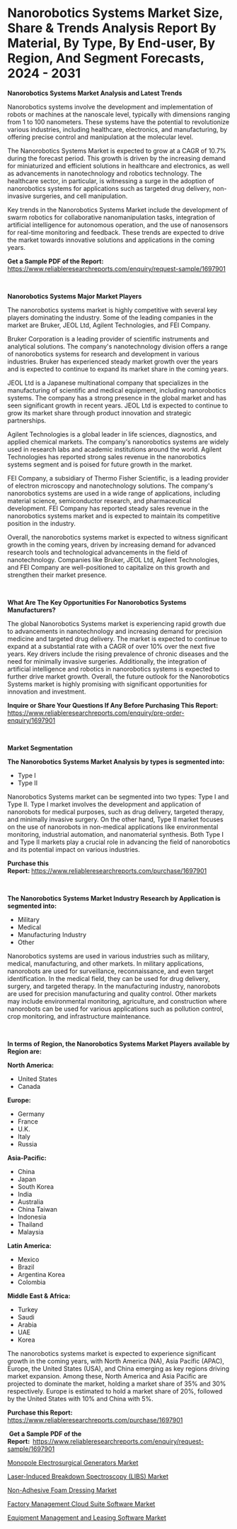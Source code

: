 <p><h1>Nanorobotics Systems Market Size, Share & Trends Analysis Report By Material, By Type, By End-user, By Region, And Segment Forecasts, 2024 - 2031</h1></p><p><strong>Nanorobotics Systems Market Analysis and Latest Trends</strong></p>
<p><p>Nanorobotics systems involve the development and implementation of robots or machines at the nanoscale level, typically with dimensions ranging from 1 to 100 nanometers. These systems have the potential to revolutionize various industries, including healthcare, electronics, and manufacturing, by offering precise control and manipulation at the molecular level.</p><p>The Nanorobotics Systems Market is expected to grow at a CAGR of 10.7% during the forecast period. This growth is driven by the increasing demand for miniaturized and efficient solutions in healthcare and electronics, as well as advancements in nanotechnology and robotics technology. The healthcare sector, in particular, is witnessing a surge in the adoption of nanorobotics systems for applications such as targeted drug delivery, non-invasive surgeries, and cell manipulation.</p><p>Key trends in the Nanorobotics Systems Market include the development of swarm robotics for collaborative nanomanipulation tasks, integration of artificial intelligence for autonomous operation, and the use of nanosensors for real-time monitoring and feedback. These trends are expected to drive the market towards innovative solutions and applications in the coming years.</p></p>
<p><strong>Get a Sample PDF of the Report:&nbsp;</strong> <a href="https://www.reliableresearchreports.com/enquiry/request-sample/1697901">https://www.reliableresearchreports.com/enquiry/request-sample/1697901</a></p>
<p>&nbsp;</p>
<p><strong>Nanorobotics Systems Major Market Players</strong></p>
<p><p>The nanorobotics systems market is highly competitive with several key players dominating the industry. Some of the leading companies in the market are Bruker, JEOL Ltd, Agilent Technologies, and FEI Company.</p><p>Bruker Corporation is a leading provider of scientific instruments and analytical solutions. The company's nanotechnology division offers a range of nanorobotics systems for research and development in various industries. Bruker has experienced steady market growth over the years and is expected to continue to expand its market share in the coming years.</p><p>JEOL Ltd is a Japanese multinational company that specializes in the manufacturing of scientific and medical equipment, including nanorobotics systems. The company has a strong presence in the global market and has seen significant growth in recent years. JEOL Ltd is expected to continue to grow its market share through product innovation and strategic partnerships.</p><p>Agilent Technologies is a global leader in life sciences, diagnostics, and applied chemical markets. The company's nanorobotics systems are widely used in research labs and academic institutions around the world. Agilent Technologies has reported strong sales revenue in the nanorobotics systems segment and is poised for future growth in the market.</p><p>FEI Company, a subsidiary of Thermo Fisher Scientific, is a leading provider of electron microscopy and nanotechnology solutions. The company's nanorobotics systems are used in a wide range of applications, including material science, semiconductor research, and pharmaceutical development. FEI Company has reported steady sales revenue in the nanorobotics systems market and is expected to maintain its competitive position in the industry.</p><p>Overall, the nanorobotics systems market is expected to witness significant growth in the coming years, driven by increasing demand for advanced research tools and technological advancements in the field of nanotechnology. Companies like Bruker, JEOL Ltd, Agilent Technologies, and FEI Company are well-positioned to capitalize on this growth and strengthen their market presence.</p></p>
<p>&nbsp;</p>
<p><strong>What Are The Key Opportunities For Nanorobotics Systems Manufacturers?</strong></p>
<p><p>The global Nanorobotics Systems market is experiencing rapid growth due to advancements in nanotechnology and increasing demand for precision medicine and targeted drug delivery. The market is expected to continue to expand at a substantial rate with a CAGR of over 10% over the next five years. Key drivers include the rising prevalence of chronic diseases and the need for minimally invasive surgeries. Additionally, the integration of artificial intelligence and robotics in nanorobotics systems is expected to further drive market growth. Overall, the future outlook for the Nanorobotics Systems market is highly promising with significant opportunities for innovation and investment.</p></p>
<p><strong>Inquire or Share Your Questions If Any Before Purchasing This Report:</strong> <a href="https://www.reliableresearchreports.com/enquiry/pre-order-enquiry/1697901">https://www.reliableresearchreports.com/enquiry/pre-order-enquiry/1697901</a></p>
<p>&nbsp;</p>
<p><strong>Market Segmentation</strong></p>
<p><strong>The Nanorobotics Systems Market Analysis by types is segmented into:</strong></p>
<p><ul><li>Type I</li><li>Type II</li></ul></p>
<p><p>Nanorobotics Systems market can be segmented into two types: Type I and Type II. Type I market involves the development and application of nanorobots for medical purposes, such as drug delivery, targeted therapy, and minimally invasive surgery. On the other hand, Type II market focuses on the use of nanorobots in non-medical applications like environmental monitoring, industrial automation, and nanomaterial synthesis. Both Type I and Type II markets play a crucial role in advancing the field of nanorobotics and its potential impact on various industries.</p></p>
<p><strong>Purchase this Report:&nbsp;</strong><a href="https://www.reliableresearchreports.com/purchase/1697901">https://www.reliableresearchreports.com/purchase/1697901</a></p>
<p>&nbsp;</p>
<p><strong>The Nanorobotics Systems Market Industry Research by Application is segmented into:</strong></p>
<p><ul><li>Military</li><li>Medical</li><li>Manufacturing Industry</li><li>Other</li></ul></p>
<p><p>Nanorobotics systems are used in various industries such as military, medical, manufacturing, and other markets. In military applications, nanorobots are used for surveillance, reconnaissance, and even target identification. In the medical field, they can be used for drug delivery, surgery, and targeted therapy. In the manufacturing industry, nanorobots are used for precision manufacturing and quality control. Other markets may include environmental monitoring, agriculture, and construction where nanorobots can be used for various applications such as pollution control, crop monitoring, and infrastructure maintenance.</p></p>
<p>&nbsp;</p>
<p><strong>In terms of Region, the Nanorobotics Systems Market Players available by Region are:</strong></p>
<p>
    <p> <strong> North America: </strong>
        <ul>
            <li>United States</li>
            <li>Canada</li>
        </ul>
        </p> 
    <p> <strong> Europe: </strong>
        <ul>
            <li>Germany</li>
            <li>France</li>
            <li>U.K.</li>
            <li>Italy</li>
            <li>Russia</li>
        </ul>
        </p> 
    <p> <strong> Asia-Pacific: </strong>
        <ul>
            <li>China</li>
            <li>Japan</li>
            <li>South Korea</li>
            <li>India</li>
            <li>Australia</li>
            <li>China Taiwan</li>
            <li>Indonesia</li>
            <li>Thailand</li>
            <li>Malaysia</li>
        </ul>
        </p> 
    <p> <strong> Latin America: </strong>
        <ul>
            <li>Mexico</li>
            <li>Brazil</li>
            <li>Argentina Korea</li>
            <li>Colombia</li>
        </ul>
        </p> 
    <p> <strong> Middle East & Africa: </strong>
        <ul>
            <li>Turkey</li>
            <li>Saudi</li>
            <li>Arabia</li>
            <li>UAE</li>
            <li>Korea</li>
        </ul>
    </p>
    </p>
<p><p>The nanorobotics systems market is expected to experience significant growth in the coming years, with North America (NA), Asia Pacific (APAC), Europe, the United States (USA), and China emerging as key regions driving market expansion. Among these, North America and Asia Pacific are projected to dominate the market, holding a market share of 35% and 30% respectively. Europe is estimated to hold a market share of 20%, followed by the United States with 10% and China with 5%.</p></p>
<p><strong>Purchase this Report: </strong><a href="https://www.reliableresearchreports.com/purchase/1697901">https://www.reliableresearchreports.com/purchase/1697901</a></p>
<p>&nbsp;<strong>Get a Sample PDF of the Report:&nbsp;&nbsp;</strong><a href="https://www.reliableresearchreports.com/enquiry/request-sample/1697901">https://www.reliableresearchreports.com/enquiry/request-sample/1697901</a></p>
<p><strong></strong></p>
<p><p><a href="https://issuu.com/reportprime-2/docs/monopole-electrosurgical-generators-market-size-20">Monopole Electrosurgical Generators Market</a></p><p><a href="https://github.com/ruddyyedelwadw/Market-Research-Report-List-1/blob/main/laser-induced-breakdown-spectroscopy-libs-market.md">Laser-Induced Breakdown Spectroscopy (LIBS) Market</a></p><p><a href="https://issuu.com/reportprime-2/docs/non-adhesive-foam-dressing-market-size-2030.pptx">Non-Adhesive Foam Dressing Market</a></p><p><a href="https://medium.com/@staceyhilll87/factory-management-cloud-suite-software-market-analysis-its-cagr-market-segmentation-and-global-049e8fdcdf9b">Factory Management Cloud Suite Software Market</a></p><p><a href="https://medium.com/@staceyhilll87/equipment-management-and-leasing-software-market-the-key-to-successful-business-strategy-forecast-777d06f15c07">Equipment Management and Leasing Software Market</a></p></p>